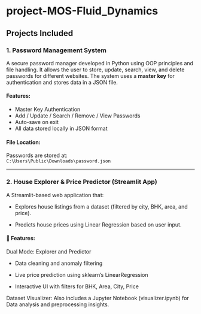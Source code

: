 # project-MOS-Fluid_Dynamics


## Projects Included

### 1. Password Management System 

A secure password manager developed in Python using OOP principles and file handling. It allows the user to store, update, search, view, and delete passwords for different websites. The system uses a **master key** for authentication and stores data in a JSON file.

#### Features:
- Master Key Authentication
- Add / Update / Search / Remove / View Passwords
- Auto-save on exit
- All data stored locally in JSON format

#### File Location:
Passwords are stored at:  
`C:\Users\Public\Downloads\password.json`

---

### 2. House Explorer & Price Predictor (Streamlit App)
A Streamlit-based web application that:

- Explores house listings from a dataset (filtered by city, BHK, area, and price).

- Predicts house prices using Linear Regression based on user input.

#### 🔹 Features:
Dual Mode: Explorer and Predictor

- Data cleaning and anomaly filtering

- Live price prediction using sklearn’s LinearRegression

- Interactive UI with filters for BHK, Area, City, Price

Dataset Visualizer: Also includes a Jupyter Notebook (visualizer.ipynb) for Data analysis and preprocessing insights.
